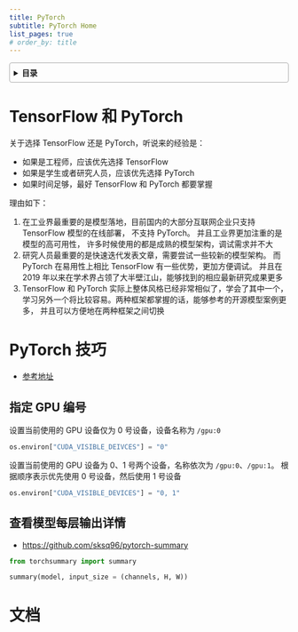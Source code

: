 ```yaml
---
title: PyTorch
subtitle: PyTorch Home
list_pages: true
# order_by: title
---
```


<style>
details {
    border: 1px solid #aaa;
    border-radius: 4px;
    padding: .5em .5em 0;
}
summary {
    font-weight: bold;
    margin: -.5em -.5em 0;
    padding: .5em;
}
details[open] {
    padding: .5em;
}
details[open] summary {
    border-bottom: 1px solid #aaa;
    margin-bottom: .5em;
}
</style>

<details><summary>目录</summary><p>

- [TensorFlow 和 PyTorch](#tensorflow-和-pytorch)
- [PyTorch 技巧](#pytorch-技巧)
  - [指定 GPU 编号](#指定-gpu-编号)
  - [查看模型每层输出详情](#查看模型每层输出详情)
- [文档](#文档)
</p></details><p></p>

# TensorFlow 和 PyTorch

关于选择 TensorFlow 还是 PyTorch，听说来的经验是：

* 如果是工程师，应该优先选择 TensorFlow
* 如果是学生或者研究人员，应该优先选择 PyTorch
* 如果时间足够，最好 TensorFlow 和 PyTorch 都要掌握

理由如下：

1. 在工业界最重要的是模型落地，目前国内的大部分互联网企业只支持 TensorFlow 模型的在线部署，
   不支持 PyTorch。 并且工业界更加注重的是模型的高可用性，
   许多时候使用的都是成熟的模型架构，调试需求并不大
2. 研究人员最重要的是快速迭代发表文章，需要尝试一些较新的模型架构。
   而 PyTorch 在易用性上相比 TensorFlow 有一些优势，更加方便调试。
   并且在 2019 年以来在学术界占领了大半壁江山，能够找到的相应最新研究成果更多
3. TensorFlow 和 PyTorch 实际上整体风格已经非常相似了，学会了其中一个，
   学习另外一个将比较容易。两种框架都掌握的话，能够参考的开源模型案例更多，
   并且可以方便地在两种框架之间切换

# PyTorch 技巧

* [参考地址](https://mp.weixin.qq.com/s?__biz=MzkyMzI3MTA0Mw==&mid=2247530314&idx=1&sn=0a6a3ff0f81eee0652e8d7d0072badb1&chksm=c1e59da6f69214b032d9482642dfd823f1cae931609af927c48b61a2413e879f219911df683a&scene=132#wechat_redirect)


## 指定 GPU 编号

设置当前使用的 GPU 设备仅为 0 号设备，设备名称为 `/gpu:0`

```python
os.environ["CUDA_VISIBLE_DEIVCES"] = "0"
```

设置当前使用的 GPU 设备为 0、1 号两个设备，名称依次为 `/gpu:0`、`/gpu:1`。
根据顺序表示优先使用 0 号设备，然后使用 1 号设备

```python
os.environ["CUDA_VISIBLE_DEVICES"] = "0, 1"
```

## 查看模型每层输出详情

* https://github.com/sksq96/pytorch-summary

```python
from torchsummary import summary

summary(model, input_size = (channels, H, W))
```

# 文档

